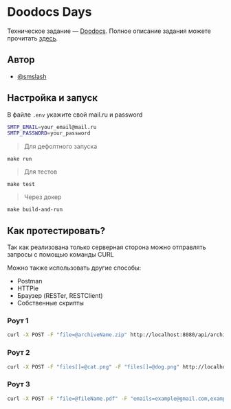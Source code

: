 # Doodocs Days

Техническое задание — [Doodocs](https://doodocs.kz/). Полное описание задания можете прочитать [здесь](https://doodocs.github.io/doodocs-days/backend/).

## Автор

* [@smslash](https://github.com/smslash)

## Настройка и запуск

В файле ```.env``` укажите свой mail.ru и password

```bash
SMTP_EMAIL=your_email@mail.ru
SMTP_PASSWORD=your_password
```

> Для дефолтного запуска

```console
make run
```

> Для тестов

```console
make test
```

> Через докер

```console
make build-and-run
```

## Как протестировать?

Так как реализована только серверная сторона можно отправлять запросы с помощью команды CURL

Можно также использовать другие способы:
- Postman
- HTTPie
- Браузер (RESTer, RESTClient)
- Собственные скрипты

### Роут 1

```bash
curl -X POST -F "file=@archiveName.zip" http://localhost:8080/api/archive/files
```

### Роут 2

```bash
curl -X POST -F "files[]=@cat.png" -F "files[]=@dog.png" http://localhost:8080/api/archive/information --output archive.zip
```

### Роут 3

```bash
curl -X POST -F "file=@fileName.pdf" -F "emails=example@gmail.com,example2@gmail.com" http://localhost:8080/api/mail/file
```